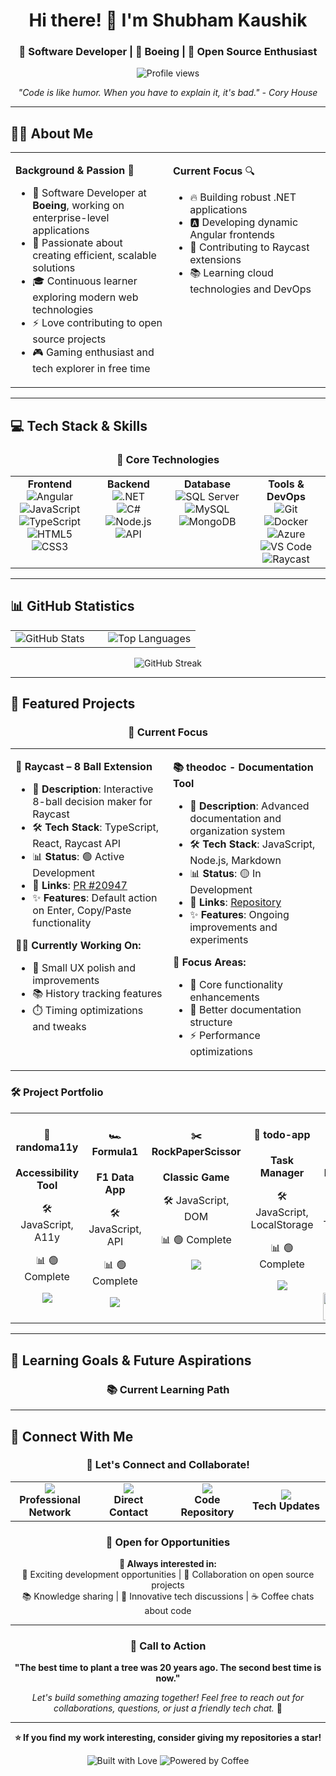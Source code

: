 <div align="center">
  
# Hi there! 👋 I'm Shubham Kaushik

### 🚀 Software Developer | 💼 Boeing | 🌟 Open Source Enthusiast

<p>
  <img src="https://komarev.com/ghpvc/?username=skyrabbit4&label=Profile%20views&color=0e75b6&style=flat" alt="Profile views" />
</p>

<p>
  <i>"Code is like humor. When you have to explain it, it's bad." - Cory House</i>
</p>

</div>

---

## 🧑‍💻 About Me

<table>
<tr>
<td width="50%" valign="top">

**Background & Passion** 🎯
<ul>
  <li>💼 Software Developer at <b>Boeing</b>, working on enterprise-level applications</li>
  <li>🌱 Passionate about creating efficient, scalable solutions</li>
  <li>🎓 Continuous learner exploring modern web technologies</li>
  <li>⚡ Love contributing to open source projects</li>
  <li>🎮 Gaming enthusiast and tech explorer in free time</li>
</ul>

</td>
<td width="50%" valign="top">

**Current Focus** 🔍
<ul>
  <li>🔥 Building robust .NET applications</li>
  <li>🅰️ Developing dynamic Angular frontends</li>
  <li>🎯 Contributing to Raycast extensions</li>
  <li>📚 Learning cloud technologies and DevOps</li>
</ul>

</td>
</tr>
</table>

---

## 💻 Tech Stack & Skills

<div align="center">

### 🎯 Core Technologies

<table>
<tr>
<td align="center" width="25%" valign="top">
<strong>Frontend</strong><br>
<img alt="Angular" src="https://img.shields.io/badge/Angular-DD0031?style=for-the-badge&logo=angular&logoColor=white"><br>
<img alt="JavaScript" src="https://img.shields.io/badge/JavaScript-F7DF1E?style=for-the-badge&logo=javascript&logoColor=black"><br>
<img alt="TypeScript" src="https://img.shields.io/badge/TypeScript-3178C6?style=for-the-badge&logo=typescript&logoColor=white"><br>
<img alt="HTML5" src="https://img.shields.io/badge/HTML5-E34F26?style=for-the-badge&logo=html5&logoColor=white"><br>
<img alt="CSS3" src="https://img.shields.io/badge/CSS3-1572B6?style=for-the-badge&logo=css3&logoColor=white">
</td>
<td align="center" width="25%" valign="top">
<strong>Backend</strong><br>
<img alt=".NET" src="https://img.shields.io/badge/.NET-512BD4?style=for-the-badge&logo=dotnet&logoColor=white"><br>
<img alt="C#" src="https://img.shields.io/badge/C%23-239120?style=for-the-badge&logo=c-sharp&logoColor=white"><br>
<img alt="Node.js" src="https://img.shields.io/badge/Node.js-339933?style=for-the-badge&logo=nodedotjs&logoColor=white"><br>
<img alt="API" src="https://img.shields.io/badge/REST_API-FF6B35?style=for-the-badge&logo=api&logoColor=white">
</td>
<td align="center" width="25%" valign="top">
<strong>Database</strong><br>
<img alt="SQL Server" src="https://img.shields.io/badge/SQL_Server-CC2927?style=for-the-badge&logo=microsoft-sql-server&logoColor=white"><br>
<img alt="MySQL" src="https://img.shields.io/badge/MySQL-4479A1?style=for-the-badge&logo=mysql&logoColor=white"><br>
<img alt="MongoDB" src="https://img.shields.io/badge/MongoDB-47A248?style=for-the-badge&logo=mongodb&logoColor=white">
</td>
<td align="center" width="25%" valign="top">
<strong>Tools & DevOps</strong><br>
<img alt="Git" src="https://img.shields.io/badge/Git-F05032?style=for-the-badge&logo=git&logoColor=white"><br>
<img alt="Docker" src="https://img.shields.io/badge/Docker-2496ED?style=for-the-badge&logo=docker&logoColor=white"><br>
<img alt="Azure" src="https://img.shields.io/badge/Azure-0078D4?style=for-the-badge&logo=microsoft-azure&logoColor=white"><br>
<img alt="VS Code" src="https://img.shields.io/badge/VS_Code-007ACC?style=for-the-badge&logo=visual-studio-code&logoColor=white"><br>
<img alt="Raycast" src="https://img.shields.io/badge/Raycast-FF6363?style=for-the-badge&logo=raycast&logoColor=white">
</td>
</tr>
</table>

</div>

---

## 📊 GitHub Statistics

<div align="center">

<table>
<tr>
<td width="50%">
<img src="https://github-readme-stats.vercel.app/api?username=skyrabbit4&show_icons=true&theme=tokyonight&count_private=true" alt="GitHub Stats" />
</td>
<td width="50%">
<img src="https://github-readme-stats.vercel.app/api/top-langs/?username=skyrabbit4&layout=compact&theme=tokyonight" alt="Top Languages" />
</td>
</tr>
</table>

<img src="https://github-readme-streak-stats.herokuapp.com/?user=skyrabbit4&theme=tokyonight" alt="GitHub Streak" />

</div>

---

## 🚀 Featured Projects

<div align="center">

### 🎯 Current Focus

</div>

<table>
<tr>
<td width="50%" valign="top">

**🎱 Raycast – 8 Ball Extension**
<ul>
  <li>📝 <b>Description</b>: Interactive 8-ball decision maker for Raycast</li>
  <li>🛠️ <b>Tech Stack</b>: TypeScript, React, Raycast API</li>
  <li>📊 <b>Status</b>: 🟢 Active Development</li>
  <li>🔗 <b>Links</b>: <a href="https://github.com/raycast/extensions/pull/20947">PR #20947</a></li>
  <li>✨ <b>Features</b>: Default action on Enter, Copy/Paste functionality</li>
</ul>
<b>🏃‍♂️ Currently Working On:</b>
<ul>
  <li>🎨 Small UX polish and improvements</li>
  <li>📚 History tracking features</li>
  <li>⏱️ Timing optimizations and tweaks</li>
</ul>

</td>
<td width="50%" valign="top">

**📚 theodoc - Documentation Tool**
<ul>
  <li>📝 <b>Description</b>: Advanced documentation and organization system</li>
  <li>🛠️ <b>Tech Stack</b>: JavaScript, Node.js, Markdown</li>
  <li>📊 <b>Status</b>: 🟡 In Development</li>
  <li>🔗 <b>Links</b>: <a href="https://github.com/skyrabbit4/theodoc">Repository</a></li>
  <li>✨ <b>Features</b>: Ongoing improvements and experiments</li>
</ul>
<b>🎯 Focus Areas:</b>
<ul>
  <li>🔧 Core functionality enhancements</li>
  <li>📖 Better documentation structure</li>
  <li>⚡ Performance optimizations</li>
</ul>

</td>
</tr>
</table>

### 🛠️ Project Portfolio

<table>
<tr>
<td align="center" width="20%" valign="top">
<h4>🎨 randoma11y</h4>
<p><strong>Accessibility Tool</strong></p>
<p>🛠️ JavaScript, A11y</p>
<p>📊 🟢 Complete</p>
<a href="https://github.com/skyrabbit4/randoma11y">
<img src="https://img.shields.io/badge/View-Repository-blue?style=for-the-badge&logo=github" />
</a>
</td>
<td align="center" width="20%" valign="top">
<h4>🏎️ Formula1</h4>
<p><strong>F1 Data App</strong></p>
<p>🛠️ JavaScript, API</p>
<p>📊 🟢 Complete</p>
<a href="https://github.com/skyrabbit4/Formula1">
<img src="https://img.shields.io/badge/View-Repository-blue?style=for-the-badge&logo=github" />
</a>
</td>
<td align="center" width="20%" valign="top">
<h4>✂️ RockPaperScissor</h4>
<p><strong>Classic Game</strong></p>
<p>🛠️ JavaScript, DOM</p>
<p>📊 🟢 Complete</p>
<a href="https://github.com/skyrabbit4/RockPaperScissor">
<img src="https://img.shields.io/badge/View-Repository-blue?style=for-the-badge&logo=github" />
</a>
</td>
<td align="center" width="20%" valign="top">
<h4>📝 todo-app</h4>
<p><strong>Task Manager</strong></p>
<p>🛠️ JavaScript, LocalStorage</p>
<p>📊 🟢 Complete</p>
<a href="https://github.com/skyrabbit4/todo-app">
<img src="https://img.shields.io/badge/View-Repository-blue?style=for-the-badge&logo=github" />
</a>
</td>
<td align="center" width="20%" valign="top">
<h4>🎱 8-Ball Demo</h4>
<p><strong>Interactive Preview</strong></p>
<p>🛠️ TypeScript, Raycast</p>
<p>📊 🟡 In Progress</p>
<img src="assets/8ball-demo.gif" width="100%" alt="8 Ball Demo" />
</td>
</tr>
</table>

---

## 🎯 Learning Goals & Future Aspirations

<div align="center">

### 📚 Current Learning Path

</div>

---

## 🤝 Connect With Me

<div align="center">

### 📱 Let's Connect and Collaborate!

<table>
<tr>
<td align="center" width="25%">
<a href="https://www.linkedin.com/in/shubham-kaushik-0040a599/">
<img src="https://img.shields.io/badge/LinkedIn-0A66C2?style=for-the-badge&logo=linkedin&logoColor=white" />
</a>
<br><strong>Professional Network</strong>
</td>
<td align="center" width="25%">
<a href="mailto:shubham.kaushik@example.com">
<img src="https://img.shields.io/badge/Email-D14836?style=for-the-badge&logo=gmail&logoColor=white" />
</a>
<br><strong>Direct Contact</strong>
</td>
<td align="center" width="25%">
<a href="https://github.com/skyrabbit4">
<img src="https://img.shields.io/badge/GitHub-181717?style=for-the-badge&logo=github&logoColor=white" />
</a>
<br><strong>Code Repository</strong>
</td>
<td align="center" width="25%">
<a href="https://twitter.com/skyrabbit4">
<img src="https://img.shields.io/badge/Twitter-1DA1F2?style=for-the-badge&logo=twitter&logoColor=white" />
</a>
<br><strong>Tech Updates</strong>
</td>
</tr>
</table>

### 💬 Open for Opportunities

<p>
  <strong>🚀 Always interested in:</strong><br>
  💼 Exciting development opportunities | 🤝 Collaboration on open source projects<br>
  📚 Knowledge sharing | 🎯 Innovative tech discussions | ☕ Coffee chats about code
</p>

</div>

---

<div align="center">

### 🌟 Call to Action

**"The best time to plant a tree was 20 years ago. The second best time is now."**

*Let's build something amazing together! Feel free to reach out for collaborations, questions, or just a friendly tech chat.* 🚀

---

**⭐ If you find my work interesting, consider giving my repositories a star!**

<p>
  <img src="https://forthebadge.com/images/badges/built-with-love.svg" alt="Built with Love" />
  <img src="https://forthebadge.com/images/badges/powered-by-coffee.svg" alt="Powered by Coffee" />
</p>

</div>
